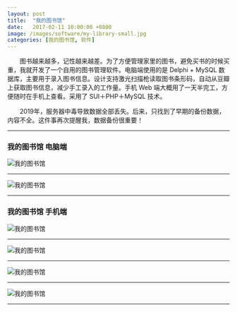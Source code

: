 ```yaml
---
layout: post
title:  "我的图书馆"
date:   2017-02-11 10:00:00 +0800
image: /images/software/my-library-small.jpg
categories: [我的图书馆, 软件]
---
```


　　图书越来越多，记性越来越差。为了方便管理家里的图书，避免买书的时候买重，我就开发了一个自用的图书管理软件。电脑端使用的是 Delphi + MySQL 数据库，主要用于录入图书信息。设计支持激光扫描枪读取图书条形码，自动从豆瓣上获取图书信息，减少手工录入的工作量。手机 Web 端大概用了一天半完工，方便随时在手机上查看。采用了 SUI＋PHP＋MySQL 技术。

　　2019年，服务器中毒导致数据全部丢失。后来，只找到了早期的备份数据，内容不全。这件事再次提醒我，数据备份很重要！

------

<h3>我的图书馆 电脑端</h3>

![我的图书馆]({{site.baseurl}}/images/software/我的图书馆-电脑-1.jpg)

------

![我的图书馆]({{site.baseurl}}/images/software/我的图书馆-电脑-2.jpg)

------

<h3>我的图书馆 手机端</h3>

![我的图书馆]({{site.baseurl}}/images/software/我的图书馆-手机-1.jpg)

------

![我的图书馆]({{site.baseurl}}/images/software/我的图书馆-手机-2.jpg)

------

![我的图书馆]({{site.baseurl}}/images/software/我的图书馆-手机-3.jpg)

------

![我的图书馆]({{site.baseurl}}/images/software/我的图书馆-手机-4.jpg)

------
